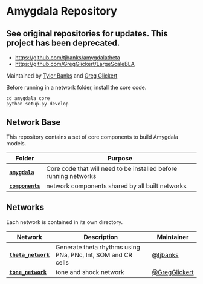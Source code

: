 # Amygdala Repository 

## See original repositories for updates. This project has been deprecated.

* https://github.com/tjbanks/amygdalatheta
* https://github.com/GregGlickert/LargeScaleBLA


Maintained by [Tyler Banks](https://github.com/tjbanks) and [Greg Glickert](https://github.com/GregGlickert)


Before running in a network folder, install the core code.
```
cd amygdala_core
python setup.py develop
```

## Network Base

This repository contains a set of core components to build Amygdala models.

| Folder                    | Purpose |
|-------------------------------|---------|
| **[`amygdala`](./amygdala)**         | Core code that will need to be installed before running networks|
| **[`components`](./components)**         | network components shared by all built networks|

## Networks

Each network is contained in its own directory.

| Network                    | Description | Maintainer
|-------------------------------|---------|------|
| **[`theta_network`](./theta_network)**         | Generate theta rhythms using PNa, PNc, Int, SOM and CR cells | [@tjbanks](https://github.com/tjbanks)|
| **[`tone_network`](./components)**         | tone and shock network| [@GregGlickert](https://github.com/GregGlickert)|
